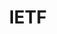---
blog: https://www.ietf.org/blog/
github: ietf
logohandle: ietf
sort: ietf
title: IETF
website: https://www.ietf.org/
wikipedia: https://en.wikipedia.org/wiki/Internet_Engineering_Task_Force
---